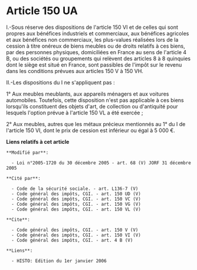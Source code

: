 # Article 150 UA

I.-Sous réserve des dispositions de l'article 150 VI et de celles qui sont propres aux bénéfices industriels et commerciaux,
aux bénéfices agricoles et aux bénéfices non commerciaux, les plus-values réalisées lors de la cession à titre onéreux de
biens meubles ou de droits relatifs à ces biens, par des personnes physiques, domiciliées en France au sens de l'article 4 B,
ou des sociétés ou groupements qui relèvent des articles 8 à 8 quinquies dont le siège est situé en France, sont passibles de
l'impôt sur le revenu dans les conditions prévues aux articles 150 V à 150 VH. 

II.-Les dispositions du I ne s'appliquent pas : 

1° Aux meubles meublants, aux appareils ménagers et aux voitures automobiles. Toutefois, cette disposition n'est pas
applicable à ces biens lorsqu'ils constituent des objets d'art, de collection ou d'antiquité pour lesquels l'option prévue à
l'article 150 VL a été exercée ; 

2° Aux meubles, autres que les métaux précieux mentionnés au 1° du I de l'article 150 VI, dont le prix de cession est
inférieur ou égal à 5 000 €.

**Liens relatifs à cet article**

	**Modifié par**:

	  - Loi n°2005-1720 du 30 décembre 2005 - art. 68 (V) JORF 31 décembre 2005

	**Cité par**:

	  - Code de la sécurité sociale. - art. L136-7 (V)
	  - Code général des impôts, CGI. - art. 150 UD (V)
	  - Code général des impôts, CGI. - art. 150 VC (V)
	  - Code général des impôts, CGI. - art. 150 VG (V)
	  - Code général des impôts, CGI. - art. 150 VL (V)

	**Cite**:

	  - Code général des impôts, CGI. - art. 150 V (V)
	  - Code général des impôts, CGI. - art. 150 VI (V)
	  - Code général des impôts, CGI. - art. 4 B (V)

	**Liens**:

	  - HISTO: Edition du 1er janvier 2006
